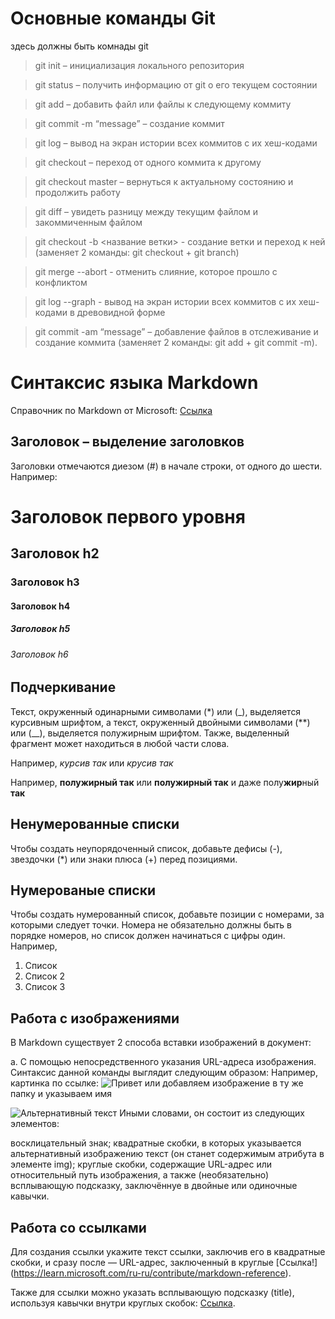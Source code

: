 # Основные команды Git

здесь должны быть комнады git
> git init – инициализация локального репозитория

> git status – получить информацию от git о его текущем состоянии

> git add – добавить файл или файлы к следующему коммиту

> git commit -m “message” – создание коммит

> git log – вывод на экран истории всех коммитов с их хеш-кодами

> git checkout – переход от одного коммита к другому

> git checkout master – вернуться к актуальному состоянию и продолжить работу

> git diff – увидеть разницу между текущим файлом и закоммиченным файлом

> git checkout  -b <название ветки> - создание ветки и переход к ней (заменяет 2 команды: git checkout + git branch)

> git merge --abort - отменить слияние, которое прошло с конфликтом

> git log --graph - вывод на экран истории всех коммитов с их хеш-кодами в древовидной форме

> git commit -am “message” – добавление файлов в отслеживание и создание коммита (заменяет 2 команды: git add + git commit -m).


# Синтаксис языка Markdown

Справочник по Markdown от Microsoft:
[Ссылка](https://learn.microsoft.com/ru-ru/contribute/markdown-reference)

## Заголовок – выделение заголовков

Заголовки отмечаются диезом (#) в начале строки, от одного до шести. Например:

# Заголовок первого уровня #
## Заголовок h2
### Заголовок h3
#### Заголовок h4
##### Заголовок h5
###### Заголовок h6

## Подчеркивание

Текст, окруженный одинарными символами (*) или (_), выделяется курсивным шрифтом, а текст, окруженный двойными символами (**) или (__), выделяется полужирным шрифтом. Также, выделенный фрагмент может находиться в любой части слова. 

Например, *курсив так* или _крусив так_

Например, **полужирный так** или __полужирный так__ и даже полу**жир**ный **так**

## Ненумерованные списки

Чтобы создать неупорядоченный список, добавьте дефисы (-), звездочки (*) или знаки плюса (+) перед позициями.

## Нумерованые списки

Чтобы создать нумерованный список, добавьте позиции с номерами, за которыми следует точки. Номера не обязательно должны быть в порядке номеров, но список должен начинаться с цифры один.
Например,
1. Список 
2. Список 2
3. Список 3

## Работа с изображениями

В Markdown существует 2 способа вставки изображений в документ:

a. С помощью непосредственного указания URL-адреса изображения. Синтаксис данной команды выглядит следующим образом:
Например, картинка по ссылке:
![Привет](https://instapik.ru/wp-content/uploads/2020/10/privet-21.jpg)
или добавляем изображение в ту же папку и указываем имя

![Альтернативный текст](%D0%9F%D1%80%D0%B8%D0%B2%D0%B5%D1%82.png "Подсказка")
Иными словами, он состоит из следующих элементов:

восклицательный знак; квадратные скобки, в которых указывается альтернативный изображению текст (он станет содержимым атрибута в элементе img);
круглые скобки, содержащие URL-адрес или относительный путь изображения, а также (необязательно) всплывающую подсказку, заключённуе в двойные или одиночные кавычки.

## Работа со ссылками

 Для создания ссылки укажите текст ссылки, заключив его в квадратные скобки, и сразу после — URL-адрес, заключенный в круглые [Ссылка!] (https://learn.microsoft.com/ru-ru/contribute/markdown-reference). 
 
 Также для ссылки можно указать всплывающую подсказку (title), используя кавычки внутри круглых скобок: [Ссылка](https://learn.microsoft.com/ru-ru/contribute/markdown-reference).